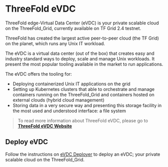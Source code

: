 # ThreeFold eVDC

ThreeFold edge-Virtual Data Center (eVDC) is your private scalable cloud on the ThreeFold_Grid, currently available on TF Grid 2.4 testnet.

ThreeFold has created the largest active peer-to-peer cloud (the TF Grid) on the planet, which runs any Unix IT workload.

The eVDC is a virtual data center (out of the box) that creates easy and industry standard ways to deploy, scale and manage Unix workloads. It present the most popular tooling available in the market to run applications.

The eVDC offers the tooling for:

- Deploying containerized Unix IT applications on the grid
- Setting up Kubernetes clusters that able to orchestrate and manage containers running on the ThreeFold_Grid and containers hosted on external clouds (hybrid cloud management)
- Storing data in a very secure way and presenting this storage facility in the most used and understood interface: a file system

> To read more information about ThreeFold eVDC, please go to [**ThreeFold eVDC Website**](https://vdc.threefold.io)

## Deploy eVDC

Follow the instructions on [eVDC Deployer](evdc_deployer) to deploy an eVDC; your private scalable cloud on the ThreeFold_Grid.
